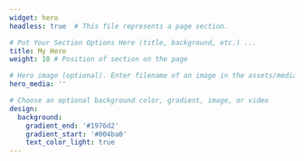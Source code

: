 ```yaml
---
widget: hero
headless: true  # This file represents a page section.

# Put Your Section Options Here (title, background, etc.) ...
title: My Hero
weight: 10 # Position of section on the page

# Hero image (optional). Enter filename of an image in the assets/media/ folder.
hero_media: ''

# Choose an optional background color, gradient, image, or video
design:
  background:
    gradient_end: '#1976d2'
    gradient_start: '#004ba0'
    text_color_light: true
---
```

